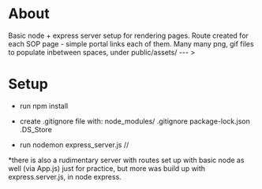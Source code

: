 # About

Basic node + express server setup for rendering pages. Route created for each SOP page - simple portal links each of them. Many many png, gif files to populate inbetween spaces, under public/assets/ --- > 

# Setup

- run npm install 
- create .gitignore file with:
node_modules/
.gitignore
package-lock.json
.DS_Store

- run nodemon express_server.js // 

*there is also a rudimentary server with routes set up with basic node as well (via App.js) just for practice, but more was build up with express.server.js, in node express. 